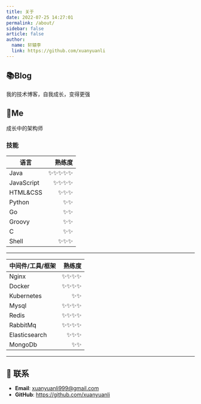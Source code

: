 ```yaml
---
title: 关于
date: 2022-07-25 14:27:01
permalink: /about/
sidebar: false
article: false
author:
  name: 轩辕李
  link: https://github.com/xuanyuanli
---
```


## 📚Blog
我的技术博客，自我成长，变得更强


## 🐼Me
成长中的架构师

### 技能

| 语言         |   熟练度 |
|------------|------:|
| Java       | ✨✨✨✨✨ |
| JavaScript |  ✨✨✨✨ |
| HTML&CSS   |   ✨✨✨ |
| Python     |    ✨✨ |
| Go         |    ✨✨ |
| Groovy     |    ✨✨ |
| C          |    ✨✨ |
| Shell      |   ✨✨✨ |

---

| 中间件/工具/框架     |    熟练度 |
|---------------|-------:|
| Nginx         |   ✨✨✨✨ |
| Docker        |   ✨✨✨✨ |
| Kubernetes    |     ✨✨ |
| Mysql         |   ✨✨✨✨ |
| Redis         |   ✨✨✨✨ |
| RabbitMq      |   ✨✨✨✨ |
| Elasticsearch |    ✨✨✨ |
| MongoDb       |     ✨✨ |


---



## :email: 联系

- **Email**: <a href="mailto:xuanyuanli999@gmail.com">xuanyuanli999@gmail.com</a>
- **GitHub**: <https://github.com/xuanyuanli>

